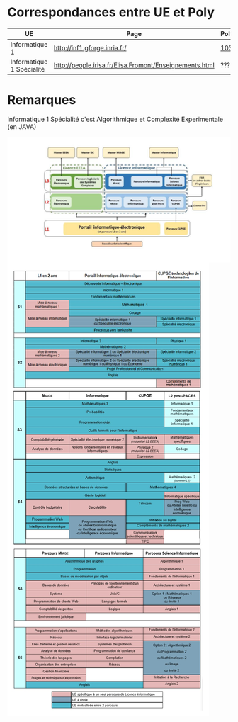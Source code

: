 # Correspondances entre UE et Poly

| UE | Page | Poly |
|---|---|---|
| Informatique 1 | http://inf1.gforge.inria.fr/ | [103](https://github.com/nazimboudeffa/NOT-POLYS-IFSIC/blob/master/POLYS.md#103programmation-par-objets-parallle-et-rpartie-en-javap-le-certen-l-ungaro1454) | 
| Informatique 1 Spécialité | http://people.irisa.fr/Elisa.Fromont/Enseignements.html | ??? |

# Remarques

Informatique 1 Spécialité c'est Algorithmique et Complexité Experimentale (en JAVA)

<img src="parcours.jpg" align="center">
<img src="parcours-complet.jpg" align ="center">
